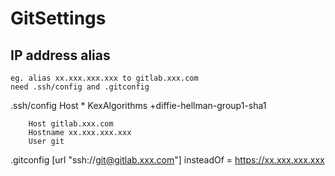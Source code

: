 # GitSettings
## IP address alias
    eg. alias xx.xxx.xxx.xxx to gitlab.xxx.com
    need .ssh/config and .gitconfig

.ssh/config
    Host *
        KexAlgorithms +diffie-hellman-group1-sha1

        Host gitlab.xxx.com
        Hostname xx.xxx.xxx.xxx
        User git
.gitconfig
    [url "ssh://git@gitlab.xxx.com"]
      insteadOf = https://xx.xxx.xxx.xxx
